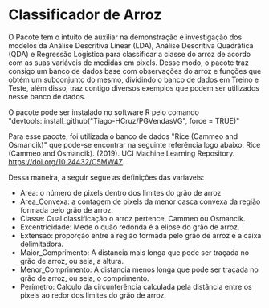 # Classificador de Arroz

O Pacote tem o intuito de auxiliar na demonstração e investigação dos modelos da Análise Descritiva Linear (LDA), Análise Descritiva Quadrática (QDA) e Regressão Logística para classificar a classe do arroz de acordo com as suas variáveis de medidas em pixels. Desse modo, o pacote traz consigo um banco de dados base com observações do arroz e funções que obtém um subconjunto do mesmo, dividindo o banco de dados em Treino e Teste, além disso, traz contigo diversos exemplos que podem ser  utilizados nesse banco de dados.

O pacote pode ser instalado no software R pelo comando "devtools::install_github("Tiago-HCruz/PGVendasVG", force = TRUE)"

Para esse pacote, foi utilizada o banco de dados "Rice (Cammeo and Osmancik)" que pode-se encontrar na seguinte referência logo abaixo:
Rice (Cammeo and Osmancik). (2019). UCI Machine Learning Repository. https://doi.org/10.24432/C5MW4Z.

Dessa maneira, a seguir segue as definições das variaveis:
* Area: o número de pixels dentro dos limites do grão de arroz
* Area_Convexa:  a contagem de pixels da menor casca convexa da região formada pelo grão de arroz.
* Classe: Qual classificação o arroz pertence, Cammeo ou Osmancik.
* Excentricidade: Mede o quão redonda é a elipse do grão de arroz.
* Extensao: proporção entre a região formada pelo grão de arroz e a caixa delimitadora.
* Maior_Comprimento: A distancia mais longa que pode ser traçada no grão de arroz, ou seja, a altura.
* Menor_Comprimento: A distancia menos longa que pode ser traçada no grão de arroz, ou seja, o comprimento.
* Perímetro: Calculo da circunferência calculada pela distância entre os pixels ao redor dos limites do grão de arroz.
